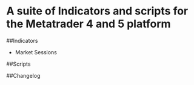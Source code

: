 # A suite of Indicators and scripts for the Metatrader 4 and 5 platform

##Indicators
- Market Sessions 

##Scripts

##Changelog